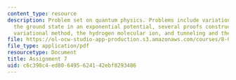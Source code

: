 ```yaml
---
content_type: resource
description: Problem set on quantum physics. Problems include variational bound on
  the ground state in an exponential potential, several proofs constructed via the
  variational method, the hydrogen molecular ion, and tunneling and the Stark effect.
file: https://ol-ocw-studio-app-production.s3.amazonaws.com/courses/8-06-quantum-physics-iii-spring-2005/c6c398c4ed806495624142ebf8293486_ps7.pdf
file_type: application/pdf
resourcetype: Document
title: Assignment 7
uid: c6c398c4-ed80-6495-6241-42ebf8293486
---
```

